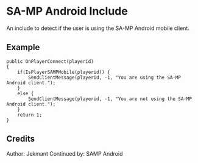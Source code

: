 # SA-MP Android Include

An include to detect if the user is using the SA-MP Android mobile client.

## Example
```pawn
public OnPlayerConnect(playerid)
{
	if(IsPlayerSAMPMobile(playerid)) {
    	SendClientMessage(playerid, -1, "You are using the SA-MP Android client."); 
	}
	else {
    	SendClientMessage(playerid, -1, "You are not using the SA-MP Android client.");
	}	
	return 1;
}
```

## Credits
Author: Jekmant
Continued by: SAMP Android
